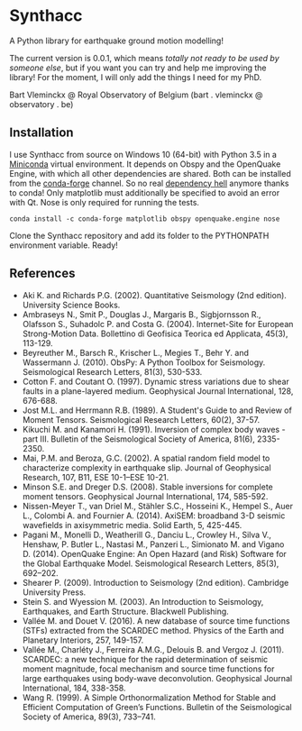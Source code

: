 # Synthacc
A Python library for earthquake ground motion modelling!

The current version is 0.0.1, which means *totally not ready to be used by someone else*, but if you want you can try and help me improving the library! For the moment, I will only add the things I need for my PhD.

Bart Vleminckx @ Royal Observatory of Belgium (bart . vleminckx @ observatory . be)


## Installation
I use Synthacc from source on Windows 10 (64-bit) with Python 3.5 in a [Miniconda](http://conda.pydata.org/miniconda.html) virtual environment. It depends on Obspy and the OpenQuake Engine, with which all other dependencies are shared. Both can be installed from the [conda-forge](https://conda-forge.org) channel. So no real [dependency hell](https://en.wikipedia.org/wiki/Dependency_hell) anymore thanks to conda! Only matplotlib must additionally be specified to avoid an error with Qt. Nose is only required for running the tests.

```
conda install -c conda-forge matplotlib obspy openquake.engine nose
```

Clone the Synthacc repository and add its folder to the PYTHONPATH environment variable. Ready!


## References
* Aki K. and Richards P.G. (2002). Quantitative Seismology (2nd edition). University Science Books.
* Ambraseys N., Smit P., Douglas J., Margaris B., Sigbjornsson R., Olafsson S., Suhadolc P. and Costa G. (2004). Internet-Site for European Strong-Motion Data. Bollettino di Geofisica Teorica ed Applicata, 45(3), 113-129.
* Beyreuther M., Barsch R., Krischer L., Megies T., Behr Y. and Wassermann J. (2010). ObsPy: A Python Toolbox for Seismology. Seismological Research Letters, 81(3), 530-533.
* Cotton F. and Coutant O. (1997). Dynamic stress variations due to shear faults in a plane-layered medium. Geophysical Journal International, 128, 676-688.
* Jost M.L. and Herrmann R.B. (1989). A Student's Guide to and Review of Moment Tensors. Seismological Research Letters, 60(2), 37-57.
* Kikuchi M. and Kanamori H. (1991). Inversion of complex body waves - part III. Bulletin of the Seismological Society of America, 81(6), 2335-2350.
* Mai, P.M. and Beroza, G.C. (2002). A spatial random field model to characterize complexity in earthquake slip. Journal of Geophysical Research, 107, B11, ESE 10-1–ESE 10-21.
* Minson S.E. and Dreger D.S. (2008). Stable inversions for complete moment tensors. Geophysical Journal International, 174, 585-592.
* Nissen-Meyer T., van Driel M., Stähler S.C., Hosseini K., Hempel S., Auer L., Colombi A. and Fournier A. (2014). AxiSEM: broadband 3-D seismic wavefields in axisymmetric media. Solid Earth, 5, 425-445.
* Pagani M., Monelli D., Weatherill G., Danciu L., Crowley H., Silva V., Henshaw, P. Butler L., Nastasi M., Panzeri L., Simionato M. and Vigano D. (2014). OpenQuake Engine: An Open Hazard (and Risk) Software for the Global Earthquake Model. Seismological Research Letters, 85(3), 692–202.
* Shearer P. (2009). Introduction to Seismology (2nd edition). Cambridge University Press.
* Stein S. and Wyession M. (2003). An Introduction to Seismology, Earthquakes, and Earth Structure. Blackwell Publishing.
* Vallée M. and Douet V. (2016). A new database of source time functions (STFs) extracted from the SCARDEC method. Physics of the Earth and Planetary Interiors, 257, 149-157.
* Vallée M., Charléty J., Ferreira A.M.G., Delouis B. and Vergoz J. (2011). SCARDEC: a new technique for the rapid determination of seismic moment magnitude, focal mechanism and source time functions for large earthquakes using body-wave deconvolution. Geophysical Journal International, 184, 338-358.
* Wang R. (1999). A Simple Orthonormalization Method for Stable and Efficient Computation of Green’s Functions. Bulletin of the Seismological Society of America, 89(3), 733–741.
